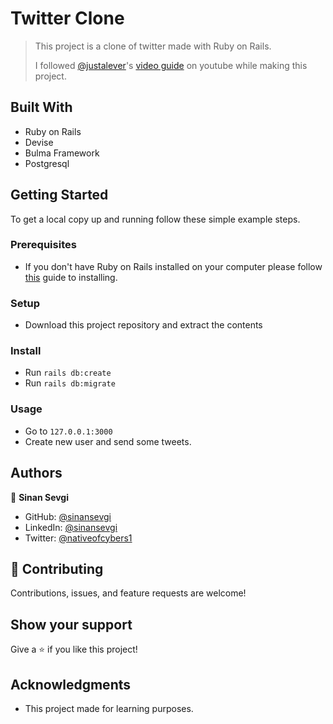 # Twitter Clone

> This project is a clone of twitter made with Ruby on Rails.
>
> I followed [@justalever](https://github.com/justalever)'s [video guide](https://www.youtube.com/watch?v=5gUysPm64a4) on youtube while making this project.
>

## Built With

- Ruby on Rails
- Devise
- Bulma Framework
- Postgresql

## Getting Started

To get a local copy up and running follow these simple example steps.

### Prerequisites
 - If you don't have Ruby on Rails installed on your computer please follow [this](https://gorails.com/setup/) guide to installing.
### Setup
 - Download this project repository and extract the contents
### Install
 - Run `rails db:create`
 - Run `rails db:migrate`
### Usage
 - Go to `127.0.0.1:3000`
 - Create new user and send some tweets.
 
## Authors

👤 **Sinan Sevgi**

- GitHub: [@sinansevgi](https://github.com/sinansevgi)
- LinkedIn: [@sinansevgi](https://www.linkedin.com/in/sinan-s-52559437/)
- Twitter: [@nativeofcybers1](https://twitter.com/nativeofcybers1)

## 🤝 Contributing

Contributions, issues, and feature requests are welcome!

## Show your support

Give a ⭐️ if you like this project!

## Acknowledgments

- This project made for learning purposes.
